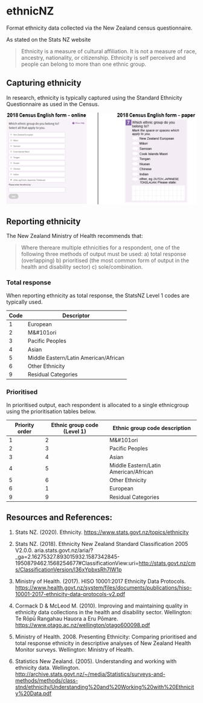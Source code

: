 # ethnicNZ
Format ethnicity data collected via the New Zealand census questionnaire.

As stated on the Stats NZ website
> Ethnicity is a measure of cultural affiliation. It is not a measure of race,
ancestry, nationality, or citizenship. Ethnicity is self perceived and people
can belong to more than one ethnic group.


## Capturing ethnicity
In research, ethnicity is typically captured using the Standard Ethnicity
Questionnaire as used in the Census.

![Census ethnicity question](/images/Ethnicity_question.png)


## Reporting ethnicity
The New Zealand Ministry of Health recommends that:
> Where thereare multiple ethnicities for a respondent, one of the following
three methods of output must be used: 
  a) total response (overlapping)
  b) prioritised (the most common form of output in the health and disability
sector) 
  c) sole/combination.

### Total response
When reporting ethnicity as total response, the StatsNZ Level 1 codes are typically used.

Code | Descriptor
---- | ----------
1 | European
2 | M&#101ori
3 | Pacific Peoples
4 | Asian
5 | Middle Eastern/Latin American/African
6 | Other Ethnicity
9 | Residual Categories


### Prioritised 
In prioritised output, each respondent is allocated to a single ethnicgroup using the prioritisation tables below.

Priority order | Ethnic group code (Level 1) | Ethnic group code description
-------------- | --------------------------- | -----------------------------
1 | 2 | M&#101ori
2 | 3 | Pacific Peoples
3 | 4 | Asian
4 | 5 | Middle Eastern/Latin American/African
5 | 6 | Other Ethnicity
6 | 1 | European
9 | 9 | Residual Categories



## Resources and References:

1. Stats NZ. (2020). Ethnicity. https://www.stats.govt.nz/topics/ethnicity

2. Stats NZ. (2018). Ethnicity New Zealand Standard Classification 2005 V2.0.0.  aria.stats.govt.nz/aria/?_ga=2.16275327.893015932.1587342845-1950879462.1568254677#ClassificationView:uri=http://stats.govt.nz/cms/ClassificationVersion/l36xYpbxsRh7IW1p

3. Ministry of Health. (2017). HISO 10001:2017 Ethnicity Data Protocols. 
https://www.health.govt.nz/system/files/documents/publications/hiso-10001-2017-ethnicity-data-protocols-v2.pdf

4. Cormack D & McLeod M. (2010). Improving and maintaining quality in ethnicity data collections in the health and disability sector. Wellington: Te Rōpū Rangahau Hauora a Eru Pōmare. https://www.otago.ac.nz/wellington/otago600098.pdf

5. Ministry of Health. 2008. Presenting Ethnicity: Comparing prioritised and total response ethnicity in descriptive analyses of New Zealand Health Monitor surveys. Wellington: Ministry of Health. 

6. Statistics New Zealand. (2005). Understanding and working with ethnicity data. Wellington. http://archive.stats.govt.nz/~/media/Statistics/surveys-and-methods/methods/class-stnd/ethnicity/Understanding%20and%20Working%20with%20Ethnicity%20Data.pdf

